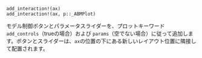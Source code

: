 ```
add_interaction!(ax)
add_interaction!(ax, p::_ABMPlot)
```

モデル制御ボタンとパラメータスライダーを、プロットキーワード `add_controls`（trueの場合）および `params`（空でない場合）に従って追加します。ボタンとスライダーは、`ax`の位置の下にある新しいレイアウト位置に隣接して配置されます。
